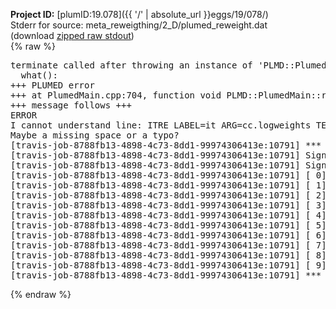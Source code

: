 **Project ID:** [plumID:19.078]({{ '/' | absolute_url }}eggs/19/078/)  
Stderr for source:  meta_reweigthing/2_D/plumed_reweight.dat   
(download [zipped raw stdout](plumed_reweight.dat.plumed_master.stdout.txt.zip))  
{% raw %}
<pre>
terminate called after throwing an instance of 'PLMD::Plumed::ExceptionError'
  what():  
+++ PLUMED error
+++ at PlumedMain.cpp:704, function void PLMD::PlumedMain::readInputWords(const std::vector<std::__cxx11::basic_string<char> >&)
+++ message follows +++
ERROR
I cannot understand line: ITRE LABEL=it ARG=cc.logweights TEMP=1 MAXITER=20
Maybe a missing space or a typo?
[travis-job-8788fb13-4898-4c73-8dd1-99974306413e:10791] *** Process received signal ***
[travis-job-8788fb13-4898-4c73-8dd1-99974306413e:10791] Signal: Aborted (6)
[travis-job-8788fb13-4898-4c73-8dd1-99974306413e:10791] Signal code:  (-6)
[travis-job-8788fb13-4898-4c73-8dd1-99974306413e:10791] [ 0] /lib/x86_64-linux-gnu/libc.so.6(+0x354b0)[0x7f8f28a544b0]
[travis-job-8788fb13-4898-4c73-8dd1-99974306413e:10791] [ 1] /lib/x86_64-linux-gnu/libc.so.6(gsignal+0x38)[0x7f8f28a54428]
[travis-job-8788fb13-4898-4c73-8dd1-99974306413e:10791] [ 2] /lib/x86_64-linux-gnu/libc.so.6(abort+0x16a)[0x7f8f28a5602a]
[travis-job-8788fb13-4898-4c73-8dd1-99974306413e:10791] [ 3] /usr/lib/x86_64-linux-gnu/libstdc++.so.6(_ZN9__gnu_cxx27__verbose_terminate_handlerEv+0x16d)[0x7f8f2908e84d]
[travis-job-8788fb13-4898-4c73-8dd1-99974306413e:10791] [ 4] /usr/lib/x86_64-linux-gnu/libstdc++.so.6(+0x8d6b6)[0x7f8f2908c6b6]
[travis-job-8788fb13-4898-4c73-8dd1-99974306413e:10791] [ 5] /usr/lib/x86_64-linux-gnu/libstdc++.so.6(+0x8d701)[0x7f8f2908c701]
[travis-job-8788fb13-4898-4c73-8dd1-99974306413e:10791] [ 6] /usr/lib/x86_64-linux-gnu/libstdc++.so.6(__cxa_rethrow+0x49)[0x7f8f2908c969]
[travis-job-8788fb13-4898-4c73-8dd1-99974306413e:10791] [ 7] plumed_master[0x40a072]
[travis-job-8788fb13-4898-4c73-8dd1-99974306413e:10791] [ 8] /lib/x86_64-linux-gnu/libc.so.6(__libc_start_main+0xf0)[0x7f8f28a3f830]
[travis-job-8788fb13-4898-4c73-8dd1-99974306413e:10791] [ 9] plumed_master[0x40a0e9]
[travis-job-8788fb13-4898-4c73-8dd1-99974306413e:10791] *** End of error message ***
</pre>
{% endraw %}
